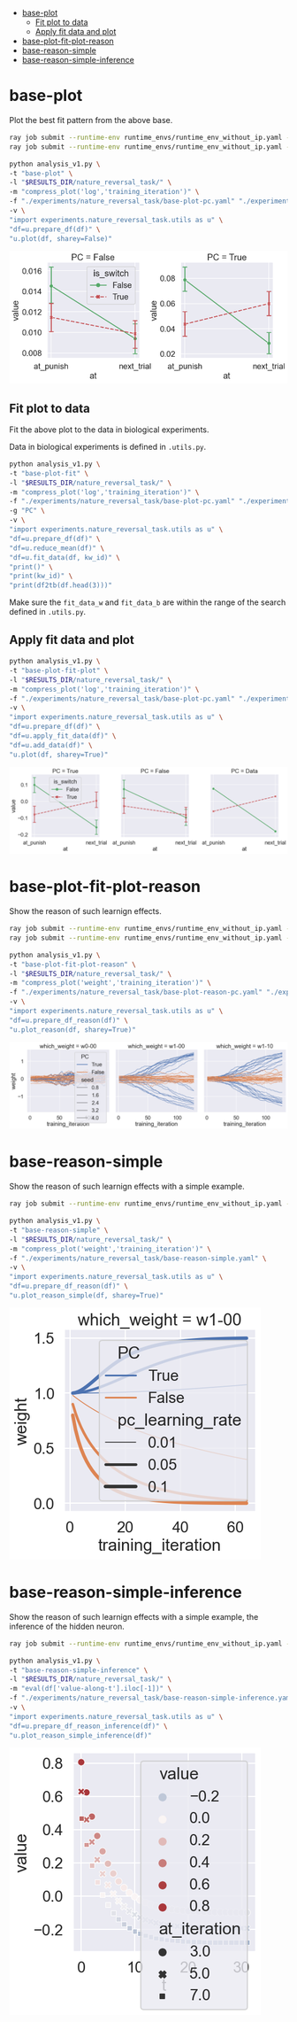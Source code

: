 <!-- TOC -->

- [base-plot](#base-plot)
  - [Fit plot to data](#fit-plot-to-data)
  - [Apply fit data and plot](#apply-fit-data-and-plot)
- [base-plot-fit-plot-reason](#base-plot-fit-plot-reason)
- [base-reason-simple](#base-reason-simple)
- [base-reason-simple-inference](#base-reason-simple-inference)

<!-- /TOC -->

<!-- # base

Initial investigation: search different configurations and get possible configurations that can produce similar pattern in the data from biological experiments.

```bash
ray job submit --runtime-env runtime_envs/runtime_env_without_ip.yaml --address $pssr -- python main.py -c nature_reversal_task/base
```

```bash
python analysis_v1.py \
-t "base" \
-l "$RESULTS_DIR/nature_reversal_task/" \
-m "compress_plot('log','training_iteration')" \
-f "./experiments/nature_reversal_task/base.yaml" \
-g "init_std" \
-v \
"import experiments.nature_reversal_task.utils as u" \
"df=u.prepare_df(df)" \
"u.plot(df,row='pc_learning_rate',sharey=False)"
```

[doc](./base.md)

Successful. -->

# base-plot

Plot the best fit pattern from the above base.

```bash
ray job submit --runtime-env runtime_envs/runtime_env_without_ip.yaml --address $pssr -- python main.py -c nature_reversal_task/base-plot-bp
ray job submit --runtime-env runtime_envs/runtime_env_without_ip.yaml --address $pssr -- python main.py -c nature_reversal_task/base-plot-pc
```

```bash
python analysis_v1.py \
-t "base-plot" \
-l "$RESULTS_DIR/nature_reversal_task/" \
-m "compress_plot('log','training_iteration')" \
-f "./experiments/nature_reversal_task/base-plot-pc.yaml" "./experiments/nature_reversal_task/base-plot-bp.yaml" \
-v \
"import experiments.nature_reversal_task.utils as u" \
"df=u.prepare_df(df)" \
"u.plot(df, sharey=False)"
```

![](./base-plot-.png)

## Fit plot to data

Fit the above plot to the data in biological experiments.

Data in biological experiments is defined in ```.utils.py```.

```bash
python analysis_v1.py \
-t "base-plot-fit" \
-l "$RESULTS_DIR/nature_reversal_task/" \
-m "compress_plot('log','training_iteration')" \
-f "./experiments/nature_reversal_task/base-plot-pc.yaml" "./experiments/nature_reversal_task/base-plot-bp.yaml" \
-g "PC" \
-v \
"import experiments.nature_reversal_task.utils as u" \
"df=u.prepare_df(df)" \
"df=u.reduce_mean(df)" \
"df=u.fit_data(df, kw_id)" \
"print()" \
"print(kw_id)" \
"print(df2tb(df.head(3)))"
```

Make sure the ```fit_data_w``` and ```fit_data_b``` are within the range of the search defined in ```.utils.py```.

## Apply fit data and plot

```bash
python analysis_v1.py \
-t "base-plot-fit-plot" \
-l "$RESULTS_DIR/nature_reversal_task/" \
-m "compress_plot('log','training_iteration')" \
-f "./experiments/nature_reversal_task/base-plot-pc.yaml" "./experiments/nature_reversal_task/base-plot-bp.yaml" \
-v \
"import experiments.nature_reversal_task.utils as u" \
"df=u.prepare_df(df)" \
"df=u.apply_fit_data(df)" \
"df=u.add_data(df)" \
"u.plot(df, sharey=True)"
```

![](./base-plot-fit-plot-.png)

# base-plot-fit-plot-reason

Show the reason of such learnign effects.

```bash
ray job submit --runtime-env runtime_envs/runtime_env_without_ip.yaml --address $pssr -- python main.py -c nature_reversal_task/base-plot-reason-bp
ray job submit --runtime-env runtime_envs/runtime_env_without_ip.yaml --address $pssr -- python main.py -c nature_reversal_task/base-plot-reason-pc
```

```bash
python analysis_v1.py \
-t "base-plot-fit-plot-reason" \
-l "$RESULTS_DIR/nature_reversal_task/" \
-m "compress_plot('weight','training_iteration')" \
-f "./experiments/nature_reversal_task/base-plot-reason-pc.yaml" "./experiments/nature_reversal_task/base-plot-reason-bp.yaml" \
-v \
"import experiments.nature_reversal_task.utils as u" \
"df=u.prepare_df_reason(df)" \
"u.plot_reason(df, sharey=True)"
```

![](./base-plot-fit-plot-reason-.png)

<!-- ```bash
python analysis_v1.py \
-t "base-plot-fit-plot-reason-seed" \
-l "$RESULTS_DIR/nature_reversal_task/" \
-m "compress_plot('weight','training_iteration')" \
-f "./experiments/nature_reversal_task/base-plot-reason-pc.yaml" "./experiments/nature_reversal_task/base-plot-reason-bp.yaml" \
-v \
"import experiments.nature_reversal_task.utils as u" \
"df=u.prepare_df_reason(df)" \
"u.plot_reason_seed(df,y='weight')"
```

![](./base-plot-fit-plot-reason-seed-.png) -->

<!-- ```bash
python analysis_v1.py \
-t "base-plot-fit-plot-reason-seed-id" \
-l "$RESULTS_DIR/nature_reversal_task/" \
-m "compress_plot('correct_id','training_iteration')" \
-f "./experiments/nature_reversal_task/base-plot-reason-pc.yaml" "./experiments/nature_reversal_task/base-plot-reason-bp.yaml" \
-v \
"import experiments.nature_reversal_task.utils as u" \
"df=u.prepare_df_reason(df,y='correct_id')" \
"u.plot_reason_seed(df,y='correct_id')"
```

![](./base-plot-fit-plot-reason-seed-id-.png) -->

# base-reason-simple

Show the reason of such learnign effects with a simple example.

```bash
ray job submit --runtime-env runtime_envs/runtime_env_without_ip.yaml --address $pssr -- python main.py -c nature_reversal_task/base-reason-simple
```

```bash
python analysis_v1.py \
-t "base-reason-simple" \
-l "$RESULTS_DIR/nature_reversal_task/" \
-m "compress_plot('weight','training_iteration')" \
-f "./experiments/nature_reversal_task/base-reason-simple.yaml" \
-v \
"import experiments.nature_reversal_task.utils as u" \
"df=u.prepare_df_reason(df)" \
"u.plot_reason_simple(df, sharey=True)"
```

![](./base-reason-simple-.png)

# base-reason-simple-inference

Show the reason of such learnign effects with a simple example, the inference of the hidden neuron.

```bash
ray job submit --runtime-env runtime_envs/runtime_env_without_ip.yaml --address $pssr -- python main.py -c nature_reversal_task/base-reason-simple-inference
```

```bash
python analysis_v1.py \
-t "base-reason-simple-inference" \
-l "$RESULTS_DIR/nature_reversal_task/" \
-m "eval(df['value-along-t'].iloc[-1])" \
-f "./experiments/nature_reversal_task/base-reason-simple-inference.yaml" \
-v \
"import experiments.nature_reversal_task.utils as u" \
"df=u.prepare_df_reason_inference(df)" \
"u.plot_reason_simple_inference(df)"
```

![](./base-reason-simple-inference-.png)
